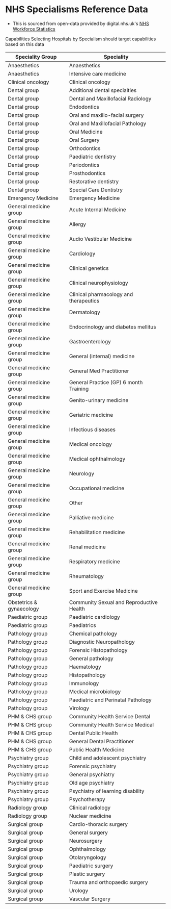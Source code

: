 # NHS Specialisms Reference Data

* This is sourced from open-data provided by digital.nhs.uk's [NHS Workforce Statistics](https://digital.nhs.uk/data-and-information/publications/statistical/nhs-workforce-statistics/nhs-workforce-statistics---january-2018)

Capabilities Selecting Hospitals by Specialism should target capabilities based on this data 

| Speciality Group | Speciality |
| ---------------- | ---------- |
| Anaesthetics     | Anaesthetics |
| Anaesthetics     | Intensive care medicine |
| Clinical oncology | Clinical oncology |
| Dental group | Additional dental specialties |	
| Dental group | 	Dental and Maxillofacial Radiology |
| Dental group | Endodontics |
| Dental group | 	Oral and maxillo-facial surgery |
| Dental group | 	Oral and Maxillofacial Pathology |
| Dental group | 	Oral Medicine |
| Dental group | 	Oral Surgery |
| Dental group | 	Orthodontics |
| Dental group | 	Paediatric dentistry |
| Dental group | 	Periodontics |
| Dental group | 	Prosthodontics |
| Dental group | 	Restorative dentistry |
| Dental group | 	Special Care Dentistry |
| Emergency Medicine | Emergency Medicine |	
| General medicine group |	Acute Internal Medicine |
| General medicine group |	Allergy |
| General medicine group |	Audio Vestibular Medicine |
| General medicine group |	Cardiology |
| General medicine group |	Clinical genetics |
| General medicine group |	Clinical neurophysiology |
| General medicine group |	Clinical pharmacology and therapeutics |
| General medicine group |	Dermatology |
| General medicine group |	Endocrinology and diabetes mellitus |
| General medicine group |	Gastroenterology |
| General medicine group |	General (internal) medicine |
| General medicine group |	General Med Practitioner |
| General medicine group |	General Practice (GP) 6 month Training |
| General medicine group |	Genito-urinary medicine |
| General medicine group |	Geriatric medicine |
| General medicine group |	Infectious diseases |
| General medicine group |	Medical oncology |
| General medicine group |	Medical ophthalmology |
| General medicine group |	Neurology | 
| General medicine group |	Occupational medicine |
| General medicine group |	Other |
| General medicine group |	Palliative medicine |
| General medicine group |	Rehabilitation medicine |
| General medicine group |	Renal medicine  |
| General medicine group |	Respiratory medicine |
| General medicine group |	Rheumatology |
| General medicine group |	Sport and Exercise Medicine |
| Obstetrics & gynaecology | Community Sexual and Reproductive Health |	
| Paediatric group | Paediatric cardiology	 |
| Paediatric group | Paediatrics |	
| Pathology group |	Chemical pathology |
| Pathology group | Diagnostic Neuropathology |
| Pathology group |	Forensic Histopathology |
| Pathology group |	General pathology |
| Pathology group |	Haematology |
| Pathology group |	Histopathology |
| Pathology group |	Immunology |
| Pathology group |	Medical microbiology |
| Pathology group |	Paediatric and Perinatal Pathology |
| Pathology group |	Virology |
| PHM & CHS group |	Community Health Service Dental |
| PHM & CHS group |	Community Health Service Medical |
| PHM & CHS group |	Dental Public Health |
| PHM & CHS group |	General Dental Practitioner |
| PHM & CHS group |	Public Health Medicine |
| Psychiatry group |	Child and adolescent psychiatry |
| Psychiatry group |	Forensic psychiatry |
| Psychiatry group |	General psychiatry |
| Psychiatry group |	Old age psychiatry |
| Psychiatry group |	Psychiatry of learning disability |
| Psychiatry group |	Psychotherapy |
| Radiology group |	Clinical radiology |
| Radiology group |	Nuclear medicine |
| Surgical group |	Cardio-thoracic surgery |
| Surgical group |	General surgery |
| Surgical group |	Neurosurgery |
| Surgical group |	Ophthalmology |
| Surgical group |	Otolaryngology |
| Surgical group |	Paediatric surgery |
| Surgical group |	Plastic surgery |
| Surgical group |	Trauma and orthopaedic surgery |
| Surgical group |	Urology |
| Surgical group |	Vascular Surgery |
